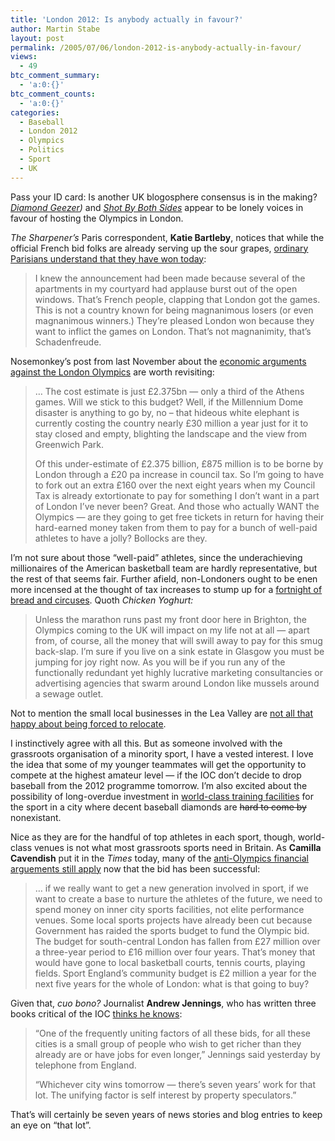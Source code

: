 ```yaml
---
title: 'London 2012: Is anybody actually in favour?'
author: Martin Stabe
layout: post
permalink: /2005/07/06/london-2012-is-anybody-actually-in-favour/
views:
  - 49
btc_comment_summary:
  - 'a:0:{}'
btc_comment_counts:
  - 'a:0:{}'
categories:
  - Baseball
  - London 2012
  - Olympics
  - Politics
  - Sport
  - UK
---
```

Pass your ID card: Is another UK blogosphere consensus is in the making? *[Diamond Geezer][1])* and *[Shot By Both Sides][2]* appear to be lonely voices in favour of hosting the Olympics in London.

*The Sharpener&rsquo;s* Paris correspondent, **Katie Bartleby**, notices that while the official French bid folks are already serving up the sour grapes, [ordinary Parisians understand that they have won today][3]:

> I knew the announcement had been made because several of the apartments in my courtyard had applause burst out of the open windows. That&rsquo;s French people, clapping that London got the games. This is not a country known for being magnanimous losers (or even magnanimous winners.) They&rsquo;re pleased London won because they want to inflict the games on London. That&rsquo;s not magnanimity, that&rsquo;s Schadenfreude.

Nosemonkey&rsquo;s post from last November about the [economic arguments against the London Olympics][4] are worth revisiting:

> &#8230; The cost estimate is just &pound;2.375bn &mdash; only a third of the Athens games. Will we stick to this budget? Well, if the Millennium Dome disaster is anything to go by, no &#8211; that hideous white elephant is currently costing the country nearly £30 million a year just for it to stay closed and empty, blighting the landscape and the view from Greenwich Park.
> 
> Of this under-estimate of &pound;2.375 billion, &pound;875 million is to be borne by London through a &pound;20 pa increase in council tax. So I&#8217;m going to have to fork out an extra £160 over the next eight years when my Council Tax is already extortionate to pay for something I don&#8217;t want in a part of London I&rsquo;ve never been? Great. And those who actually WANT the Olympics &mdash; are they going to get free tickets in return for having their hard-earned money taken from them to pay for a bunch of well-paid athletes to have a jolly? Bollocks are they.

I&#8217;m not sure about those &ldquo;well-paid&rdquo; athletes, since the underachieving millionaires of the American basketball team are hardly representative, but the rest of that seems fair. Further afield, non-Londoners ought to be enen more incensed at the thought of tax increases to stump up for a [fortnight of bread and circuses][5]. Quoth *Chicken Yoghurt:* 

> Unless the marathon runs past my front door here in Brighton, the Olympics coming to the UK will impact on my life not at all &mdash; apart from, of course, all the money that will swill away to pay for this smug back-slap. I&rsquo;m sure if you live on a sink estate in Glasgow you must be jumping for joy right now. As you will be if you run any of the functionally redundant yet highly lucrative marketing consultancies or advertising agencies that swarm around London like mussels around a sewage outlet.

Not to mention the small local businesses in the Lea Valley are [not all that happy about being forced to relocate][6]. 

I instinctively agree with all this. But as someone involved with the grassroots organisation of a minority sport, I have a vested interest. I love the idea that some of my younger teammates will get the opportunity to compete at the highest amateur level &mdash; if the IOC don&rsquo;t decide to drop baseball from the 2012 programme tomorrow. I&rsquo;m also excited about the possibility of long-overdue investment in [world-class training facilities][7] for the sport in a city where decent baseball diamonds are <s>hard to come by</s> nonexistant.

Nice as they are for the handful of top athletes in each sport, though, world-class venues is not what most grassroots sports need in Britain. As **Camilla Cavendish** put it in the *Times* today, many of the [anti-Olympics financial arguements still apply][8] now that the bid has been successful:

> &#8230; if we really want to get a new generation involved in sport, if we want to create a base to nurture the athletes of the future, we need to spend money on inner city sports facilities, not elite performance venues. Some local sports projects have already been cut because Government has raided the sports budget to fund the Olympic bid. The budget for south-central London has fallen from &pound;27 million over a three-year period to &pound;16 million over four years. That&rsquo;s money that would have gone to local basketball courts, tennis courts, playing fields. Sport England&rsquo;s community budget is &pound;2 million a year for the next five years for the whole of London: what is that going to buy?

Given that, *cuo bono?* Journalist **Andrew Jennings**, who has written three books critical of the IOC [thinks he knows][9]:

> &ldquo;One of the frequently uniting factors of all these bids, for all these cities is a small group of people who wish to get richer than they already are or have jobs for even longer,&rdquo; Jennings said yesterday by telephone from England.
> 
> &ldquo;Whichever city wins tomorrow &mdash; there&rsquo;s seven years&rsquo; work for that lot. The unifying factor is self interest by property speculators.&rdquo;

That&rsquo;s will certainly be seven years of news stories and blog entries to keep an eye on &ldquo;that lot&rdquo;.

 [1]: http://diamondgeezer.blogspot.com/
 [2]: http://www.stalinism.com/shot-by-both-sides/full_post.asp?pid=1226
 [3]: http://www.thesharpener.net/?p=100
 [4]: http://europhobia.blogspot.com/2004/11/olympics-screws-greece-so-why-should.html
 [5]: http://chickyog.blogspot.com/2005/07/just-what-we-need-more-bread-and.html
 [6]: http://cgmg.jour.city.ac.uk/news.php?story=161
 [7]: http://www.martinstabe.com/blog/archives/2004/11/if_you_build_it.php
 [8]: http://www.timesonline.co.uk/article/0,,4662-1682934,00.html
 [9]: http://seattlepi.nwsource.com/olympics/231411_oly06.html